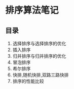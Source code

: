 # 排序算法笔记
## 目录
1. 选择排序与选择排序的优化
2. 插入排序
3. 归并排序与归并排序的优化
4. 冒泡排序
5. 希尔排序
6. 快排,随机快排,双路三路快排
7. 排序的性能比较


